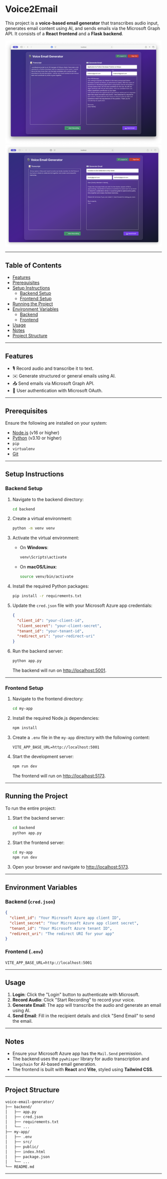 
# Voice2Email

This project is a **voice-based email generator** that transcribes audio input, generates email content using AI, and sends emails via the Microsoft Graph API. It consists of a **React frontend** and a **Flask backend**.

![App Screenshot](img1.png)
![App Screenshot2](img2.png)

---

## Table of Contents

- [Features](#features)
- [Prerequisites](#prerequisites)
- [Setup Instructions](#setup-instructions)
  - [Backend Setup](#backend-setup)
  - [Frontend Setup](#frontend-setup)
- [Running the Project](#running-the-project)
- [Environment Variables](#environment-variables)
  - [Backend](#backend)
  - [Frontend](#frontend)
- [Usage](#usage)
- [Notes](#notes)
- [Project Structure](#project-structure)

---

## Features

- 🎙️ Record audio and transcribe it to text.
- ✉️ Generate structured or general emails using AI.
- 📤 Send emails via Microsoft Graph API.
- 🔐 User authentication with Microsoft OAuth.

---

## Prerequisites

Ensure the following are installed on your system:

- [Node.js](https://nodejs.org/) (v16 or higher)
- [Python](https://www.python.org/) (v3.10 or higher)
- `pip`
- `virtualenv`
- [Git](https://git-scm.com/)

---

## Setup Instructions

### Backend Setup

1. Navigate to the backend directory:

   ```bash
   cd backend
   ```

2. Create a virtual environment:

   ```bash
   python -m venv venv
   ```

3. Activate the virtual environment:

   - On **Windows**:

     ```bash
     venv\Scripts\activate
     ```

   - On **macOS/Linux**:

     ```bash
     source venv/bin/activate
     ```

4. Install the required Python packages:

   ```bash
   pip install -r requirements.txt
   ```

5. Update the `cred.json` file with your Microsoft Azure app credentials:

   ```json
   {
     "client_id": "your-client-id",
     "client_secret": "your-client-secret",
     "tenant_id": "your-tenant-id",
     "redirect_uri": "your-redirect-uri"
   }
   ```

6. Run the backend server:

   ```bash
   python app.py
   ```

   The backend will run on [http://localhost:5001](http://localhost:5001).

---

### Frontend Setup

1. Navigate to the frontend directory:

   ```bash
   cd my-app
   ```

2. Install the required Node.js dependencies:

   ```bash
   npm install
   ```

3. Create a `.env` file in the `my-app` directory with the following content:

   ```env
   VITE_APP_BASE_URL=http://localhost:5001
   ```

4. Start the development server:

   ```bash
   npm run dev
   ```

   The frontend will run on [http://localhost:5173](http://localhost:5173).

---

## Running the Project

To run the entire project:

1. Start the backend server:

   ```bash
   cd backend
   python app.py
   ```

2. Start the frontend server:

   ```bash
   cd my-app
   npm run dev
   ```

3. Open your browser and navigate to [http://localhost:5173](http://localhost:5173).

---

## Environment Variables

### Backend (`cred.json`)

```json
{
  "client_id": "Your Microsoft Azure app client ID",
  "client_secret": "Your Microsoft Azure app client secret",
  "tenant_id": "Your Microsoft Azure tenant ID",
  "redirect_uri": "The redirect URI for your app"
}
```

### Frontend (`.env`)

```env
VITE_APP_BASE_URL=http://localhost:5001
```

---

## Usage

1. **Login**: Click the "Login" button to authenticate with Microsoft.
2. **Record Audio**: Click "Start Recording" to record your voice.
3. **Generate Email**: The app will transcribe the audio and generate an email using AI.
4. **Send Email**: Fill in the recipient details and click "Send Email" to send the email.

---

## Notes

- Ensure your Microsoft Azure app has the `Mail.Send` permission.
- The backend uses the `pywhisper` library for audio transcription and `langchain` for AI-based email generation.
- The frontend is built with **React** and **Vite**, styled using **Tailwind CSS**.

---

## Project Structure

```
voice-email-generator/
├── backend/
│   ├── app.py
│   ├── cred.json
│   ├── requirements.txt
│   └── ...
├── my-app/
│   ├── .env
│   ├── src/
│   ├── public/
│   ├── index.html
│   ├── package.json
│   └── ...
└── README.md
```

---
